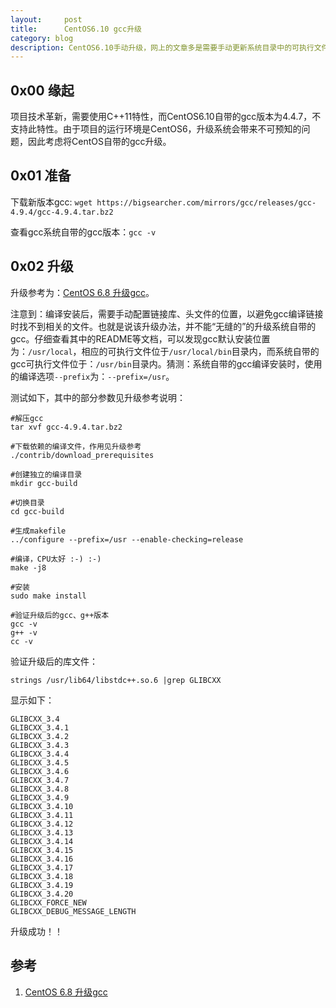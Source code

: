 ```yaml
---
layout:     post
title:      CentOS6.10 gcc升级
category: blog
description: CentOS6.10手动升级，网上的文章多是需要手动更新系统目录中的可执行文件、链接文件等。本文提供一个“无缝”的升级方案。
---
```


## 0x00 缘起

项目技术革新，需要使用C++11特性，而CentOS6.10自带的gcc版本为4.4.7，不支持此特性。由于项目的运行环境是CentOS6，升级系统会带来不可预知的问题，因此考虑将CentOS自带的gcc升级。

## 0x01 准备

下载新版本gcc: `wget https://bigsearcher.com/mirrors/gcc/releases/gcc-4.9.4/gcc-4.9.4.tar.bz2`

查看gcc系统自带的gcc版本：`gcc -v`


## 0x02 升级

升级参考为：[CentOS 6.8 升级gcc](https://blog.51cto.com/ityunwei2017/1949775)。

注意到：编译安装后，需要手动配置链接库、头文件的位置，以避免gcc编译链接时找不到相关的文件。也就是说该升级办法，并不能“无缝的”的升级系统自带的gcc。仔细查看其中的README等文档，可以发现gcc默认安装位置为：`/usr/local`，相应的可执行文件位于`/usr/local/bin`目录内，而系统自带的gcc可执行文件位于：`/usr/bin`目录内。猜测：系统自带的gcc编译安装时，使用的编译选项`--prefix`为：`--prefix=/usr`。

测试如下，其中的部分参数见升级参考说明：

```
#解压gcc
tar xvf gcc-4.9.4.tar.bz2

#下载依赖的编译文件，作用见升级参考
./contrib/download_prerequisites

#创建独立的编译目录
mkdir gcc-build

#切换目录
cd gcc-build

#生成makefile
../configure --prefix=/usr --enable-checking=release

#编译，CPU太好 :-) :-)
make -j8

#安装
sudo make install 

#验证升级后的gcc、g++版本
gcc -v
g++ -v
cc -v
```

验证升级后的库文件：

```
strings /usr/lib64/libstdc++.so.6 |grep GLIBCXX
```

显示如下：

```
GLIBCXX_3.4
GLIBCXX_3.4.1
GLIBCXX_3.4.2
GLIBCXX_3.4.3
GLIBCXX_3.4.4
GLIBCXX_3.4.5
GLIBCXX_3.4.6
GLIBCXX_3.4.7
GLIBCXX_3.4.8
GLIBCXX_3.4.9
GLIBCXX_3.4.10
GLIBCXX_3.4.11
GLIBCXX_3.4.12
GLIBCXX_3.4.13
GLIBCXX_3.4.14
GLIBCXX_3.4.15
GLIBCXX_3.4.16
GLIBCXX_3.4.17
GLIBCXX_3.4.18
GLIBCXX_3.4.19
GLIBCXX_3.4.20
GLIBCXX_FORCE_NEW
GLIBCXX_DEBUG_MESSAGE_LENGTH
```

升级成功！！


## 参考

1. [CentOS 6.8 升级gcc](https://blog.51cto.com/ityunwei2017/1949775)